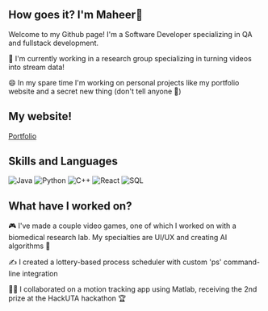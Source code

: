 ## How goes it? I'm Maheer👋
Welcome to my Github page! I'm a Software Developer specializing in QA and fullstack development. 

🧐 I'm currently working in a research group specializing in turning videos into stream data! 

😄 In my spare time I'm working on personal projects like my portfolio website and a secret new thing (don't tell anyone 🤫)

## My website!
[Portfolio](https://maheer-portfolio.vercel.app/)
## Skills and Languages
![Java](https://img.shields.io/badge/Java-007396?style=flat-square&logo=java&logoColor=white)
![Python](https://img.shields.io/badge/Python-3776AB?style=flat-square&logo=python&logoColor=white)
![C++]((https://img.shields.io/badge/-c++-black?logo=c%2B%2B&style=social))
![React](https://img.shields.io/badge/React-20232A?style=flat-square&logo=react&logoColor=61DAFB)
![SQL](https://img.shields.io/badge/SQL-025E8C?style=flat-square&logo=database&logoColor=white)

## What have I worked on? 
🎮 I've made a couple video games, one of which I worked on with a biomedical research lab. 
    My specialties are UI/UX and creating AI algorithms 🤖

✍️ I created a lottery-based process scheduler with custom 'ps' command-line integration

🧑‍💻 I collaborated on a motion tracking app using Matlab, receiving the 2nd prize at the HackUTA hackathon 🏆


<!--
**maheer14/maheer14** is a ✨ _special_ ✨ repository because its `README.md` (this file) appears on your GitHub profile.

Here are some ideas to get you started:

- 🔭 I’m currently working on ...
- 🌱 I’m currently learning ...
- 👯 I’m looking to collaborate on ...
- 🤔 I’m looking for help with ...
- 💬 Ask me about ...
- 📫 How to reach me: ...
- 😄 Pronouns: ...
- ⚡ Fun fact: ...
-->

